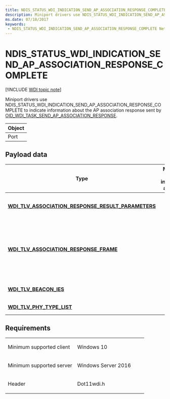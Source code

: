 ```yaml
---
title: NDIS_STATUS_WDI_INDICATION_SEND_AP_ASSOCIATION_RESPONSE_COMPLETE
description: Miniport drivers use NDIS_STATUS_WDI_INDICATION_SEND_AP_ASSOCIATION_RESPONSE_COMPLETE to indicate information about the AP association response sent by OID_WDI_TASK_SEND_AP_ASSOCIATION_RESPONSE.
ms.date: 07/18/2017
keywords:
 - NDIS_STATUS_WDI_INDICATION_SEND_AP_ASSOCIATION_RESPONSE_COMPLETE Network Drivers Starting with Windows Vista
---
```


# NDIS\_STATUS\_WDI\_INDICATION\_SEND\_AP\_ASSOCIATION\_RESPONSE\_COMPLETE

[!INCLUDE [WDI topic note](../includes/wdi-version-warning.md)]


Miniport drivers use NDIS\_STATUS\_WDI\_INDICATION\_SEND\_AP\_ASSOCIATION\_RESPONSE\_COMPLETE to indicate information about the AP association response sent by [OID\_WDI\_TASK\_SEND\_AP\_ASSOCIATION\_RESPONSE](oid-wdi-task-send-ap-association-response.md).

| Object |
|--------|
| Port   |

 

## Payload data


| Type | Multiple TLV instances allowed | Optional | Description |
| --- | --- | --- | --- |
| [**WDI\_TLV\_ASSOCIATION\_RESPONSE\_RESULT\_PARAMETERS**](./wdi-tlv-association-response-result-parameters.md) |   |   | The association response parameters. |
| [**WDI\_TLV\_ASSOCIATION\_RESPONSE\_FRAME**](./wdi-tlv-association-response-frame.md) |   |   | The received association response. This does not include the 802.11 MAC header. |
| [**WDI\_TLV\_BEACON\_IES**](./wdi-tlv-beacon-ies.md) |   |   | The beacon IEs from the association. |
| [**WDI\_TLV\_PHY\_TYPE\_LIST**](./wdi-tlv-phy-type-list.md) |   |   | The list of PHY types. |
 

## Requirements

<table>
<colgroup>
<col width="50%" />
<col width="50%" />
</colgroup>
<tbody>
<tr class="odd">
<td><p>Minimum supported client</p></td>
<td><p>Windows 10</p></td>
</tr>
<tr class="even">
<td><p>Minimum supported server</p></td>
<td><p>Windows Server 2016</p></td>
</tr>
<tr class="odd">
<td><p>Header</p></td>
<td>Dot11wdi.h</td>
</tr>
</tbody>
</table>

 

